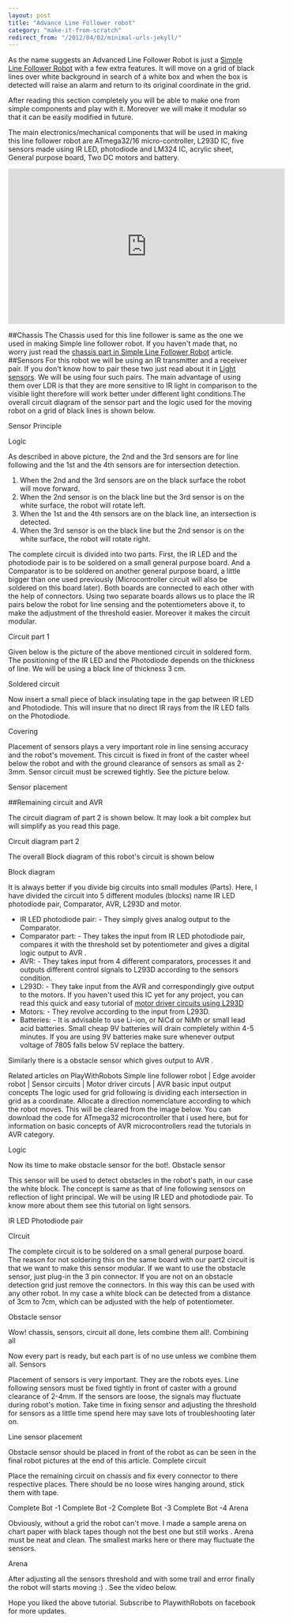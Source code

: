 ```yaml
---
layout: post
title: "Advance Line Follower robot"
category: "make-it-from-scratch"
redirect_from: "/2012/04/02/minimal-urls-jekyll/"
---
```

As the name suggests an Advanced Line Follower Robot is just a [Simple Line Follower Robot](../simple-line-follower-robot "Simple Line Follower Robot") with a few extra features. It will move on a grid of black lines over white background in search of a white box and when the box is detected will raise an alarm and return to its original coordinate in the grid. 

After reading this section completely you will be able to make one from simple components and play with it. Moreover we will make it modular so that it can be easily modified in future.

The main electronics/mechanical components that will be used in making this line follower robot are ATmega32/16 micro-controller, L293D IC, five sensors made using IR LED, photodiode and LM324 IC, acrylic sheet, General purpose board, Two DC motors and battery. 

<iframe width="560" height="315" src="https://www.youtube.com/embed/GqAMgG-gc0c" frameborder="0" allowfullscreen="allowfullscreen"></iframe>
 
##Chassis
The Chassis used for this line follower is same as the one we used in making Simple line follower robot. If you haven't made that, no worry just read the [chassis part in Simple Line Follower Robot](../simple-line-follower-robot#chassis "Simple Line Follower Robot") article.
##Sensors 
For this robot we will be using an IR transmitter and a receiver pair. If you don't know how to pair these two just read about it in [Light sensors](../light-sensors#photodiode "Photodiode"). We will be using four such pairs. The main advantage of using them over LDR is that they are more sensitive to IR light in comparison to the visible light therefore will work better under different light conditions.The overall circuit diagram of the sensor part and the logic used for the moving robot on a grid of black lines is shown below. 

Sensor Principle

Logic

As described in above picture, the 2nd and the 3rd sensors are for line following and the 1st and the 4th sensors are for intersection detection.

1. When the 2nd and the 3rd sensors are on the black surface the robot will move forward. 
2. When the 2nd sensor is on the black line but the 3rd sensor is on the white surface, the robot will rotate left. 
3. When the 1st and the 4th sensors are on the black line, an intersection is detected.
4. When the 3rd sensor is on the black line but the 2nd sensor is on the white surface, the robot will rotate right. 

The complete circuit is divided into two parts. First, the IR LED and the photodiode pair is to be soldered on a small general purpose board. And a Comparator is to be soldered on another general purpose board, a little bigger than one used previously (Microcontroller circuit will also be soldered on this board later). Both boards are connected to each other with the help of connectors. Using two separate boards allows us to place the IR pairs below the robot for line sensing and the potentiometers above it, to make the adjustment of the threshold easier. Moreover it makes the circuit modular.

Circuit part 1

Given below is the picture of the above mentioned circuit in soldered form. The positioning of the IR LED and the Photodiode depends on the thickness of line. We will be using a black line of thickness 3 cm. 

 

Soldered circuit

Now insert a small piece of black insulating tape in the gap between IR LED and Photodiode. This will insure that no direct IR rays from the IR LED falls on the Photodiode. 

Covering

Placement of sensors plays a very important role in line sensing accuracy and the robot's movement. This circuit is fixed in front of the caster wheel below the robot and with the ground clearance of sensors as small as 2-3mm. Sensor circuit must be screwed tightly. See the picture below. 

Sensor placement

 
##Remaining circuit and AVR

The circuit diagram of part 2 is shown below. It may look a bit complex but will simplify as you read this page. 

Circuit diagram part 2

 

 The overall Block diagram of this robot's circuit is shown below

Block diagram

It is always better if you divide big circuits into small modules (Parts). Here, I have divided the circuit into 5 different modules (blocks) name IR LED photodiode pair, Comparator, AVR, L293D and motor.

* IR LED photodiode pair: - They simply gives analog output to the Comparator. 
* Comparator part: - They takes the input from IR LED photodiode pair, compares it with the threshold set by potentiometer and gives a digital logic output to AVR . 
* AVR: - They takes input from 4 different comparators, processes it and outputs different control signals to L293D according to the sensors condition.
* L293D: - They take input from the AVR and correspondingly give output to the motors. If you haven't used this IC yet for any project, you can read this quick and easy tutorial of [motor driver circuits using L293D](../dc-motor-driver-circuits#l293d-l298)
* Motors: - They revolve according to the input from L293D. 
* Batteries: - It is advisable to use Li-ion, or NiCd or NiMh or small lead acid batteries. Small cheap 9V batteries will drain completely within 4-5 minutes. If you are using 9V batteries make sure whenever output voltage of 7805 falls below 5V replace the battery.

Similarly there is a obstacle sensor which gives output to AVR . 

Related articles on PlayWithRobots
Simple line follower robot  |  Edge avoider robot  |  Sensor circuits  |  Motor driver circuts  |  AVR basic input output concepts
The logic used for grid following is dividing each intersection in grid as a coordinate. Allocate a direction nomenclature according to which the robot moves. This will be cleared from the image below. You can download the code for ATmega32 microcontroller that i used here, but for information on basic concepts of AVR microcontrollers read the tutorials in AVR category. 

Logic

Now its time to make obstacle sensor for the bot!. 
Obstacle sensor 

This sensor will be used to detect obstacles in the robot's path, in our case the white block. The concept is same as that of line following sensors on reflection of light principal. We will be using IR LED and photodiode pair. To know more about them see this tutorial on light sensors. 

 IR LED Photodiode pair

CIrcuit

The complete circuit is to be soldered on a small general purpose board. The reason for not soldering this on the same board with our part2 circuit is that we want to make this sensor modular. If we want to use the obstacle sensor, just plug-in the 3 pin connector. If you are not on an obstacle detection grid just remove the connectors. In this way this can be used with any other robot. In my case a white block can be detected from a distance of 3cm to 7cm, which can be adjusted with the help of potentiometer. 

Obstacle sensor 

Wow! chassis, sensors, circuit all done, lets combine them all!.
Combining all

Now every part is ready, but each part is of no use unless we combine them all. 
Sensors

Placement of sensors is very important. They are the robots eyes. Line following sensors must be fixed tightly in front of caster with a ground clearance of 2-4mm. If the sensors are loose, the signals may fluctuate during robot's motion. Take time in fixing sensor and adjusting the threshold for sensors as a little time spend here may save lots of troubleshooting later on. 

Line sensor placement

Obstacle sensor should be placed in front of the robot as can be seen in the final robot pictures at the end of this article.
Complete circuit

Place the remaining circuit on chassis and fix every connector to there respective places. There should be no loose wires hanging around, stick them with tape. 

Complete Bot -1
Complete Bot -2
Complete Bot -3
Complete Bot -4
Arena

Obviously, without a grid the robot can't move. I made a sample arena on chart paper with black tapes though not the best one but still works . Arena must be neat and clean. The smallest marks here or there may fluctuate the sensors.

Arena

After adjusting all the sensors threshold and with some trail and error finally the robot will starts moving :) . See the video below. 

Hope you liked the above tutorial. Subscribe to PlaywithRobots on facebook for more updates. 
